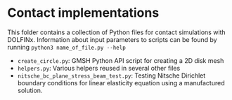 # Contact implementations
This folder contains a collection of Python files for contact simulations with DOLFINx.
Information about input parameters to scripts can be found by running `python3 name_of_file.py --help`
- `create_circle.py`: GMSH Python API script for creating a 2D disk mesh 
- `helpers.py`: Various helpers reused in several other files
- `nitsche_bc_plane_stress_beam_test.py`: Testing Nitsche Dirichlet boundary conditions for linear elasticity equation using a manufactured solution.
